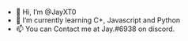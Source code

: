 - 👋 Hi, I’m @JayXT0
- 🌱 I’m currently learning C+, Javascript and Python
- 📫 You can Contact me at Jay.#6938 on discord.

<!---
JayXT0/JayXT0 is a ✨ special ✨ repository because its `README.md` (this file) appears on your GitHub profile.
You can click the Preview link to take a look at your changes.
--->
